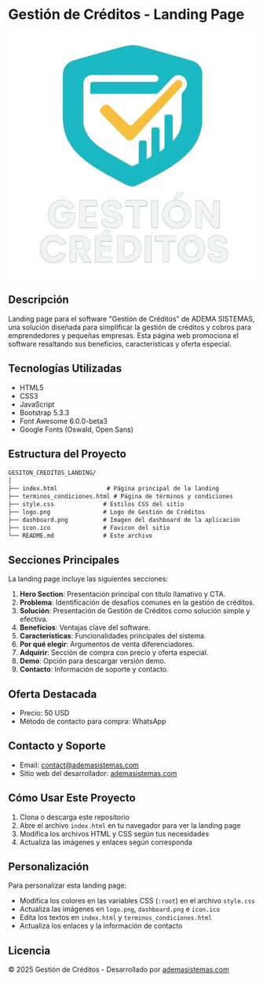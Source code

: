 # Gestión de Créditos - Landing Page

![Logo Gestión de Créditos](logo.png)

## Descripción

Landing page para el software "Gestión de Créditos" de ADEMA SISTEMAS, una solución diseñada para simplificar la gestión de créditos y cobros para emprendedores y pequeñas empresas. Esta página web promociona el software resaltando sus beneficios, características y oferta especial.

## Tecnologías Utilizadas

- HTML5
- CSS3
- JavaScript
- Bootstrap 5.3.3
- Font Awesome 6.0.0-beta3
- Google Fonts (Oswald, Open Sans)

## Estructura del Proyecto

```
GESITON_CREDITOS_LANDING/
│
├── index.html              # Página principal de la landing
├── terminos_condiciones.html # Página de términos y condiciones
├── style.css              # Estilos CSS del sitio
├── logo.png               # Logo de Gestión de Créditos
├── dashboard.png          # Imagen del dashboard de la aplicación
├── icon.ico               # Favicon del sitio
└── README.md              # Este archivo
```

## Secciones Principales

La landing page incluye las siguientes secciones:

1. **Hero Section**: Presentación principal con título llamativo y CTA.
2. **Problema**: Identificación de desafíos comunes en la gestión de créditos.
3. **Solución**: Presentación de Gestión de Créditos como solución simple y efectiva.
4. **Beneficios**: Ventajas clave del software.
5. **Características**: Funcionalidades principales del sistema.
6. **Por qué elegir**: Argumentos de venta diferenciadores.
7. **Adquirir**: Sección de compra con precio y oferta especial.
8. **Demo**: Opción para descargar versión demo.
9. **Contacto**: Información de soporte y contacto.

## Oferta Destacada

- Precio: 50 USD
- Método de contacto para compra: WhatsApp

## Contacto y Soporte

- Email: contact@ademasistemas.com
- Sitio web del desarrollador: [ademasistemas.com](https://ademasistemas.com/)

## Cómo Usar Este Proyecto

1. Clona o descarga este repositorio
2. Abre el archivo `index.html` en tu navegador para ver la landing page
3. Modifica los archivos HTML y CSS según tus necesidades
4. Actualiza las imágenes y enlaces según corresponda

## Personalización

Para personalizar esta landing page:

- Modifica los colores en las variables CSS (`:root`) en el archivo `style.css`
- Actualiza las imágenes en `logo.png`, `dashboard.png` e `icon.ico`
- Edita los textos en `index.html` y `terminos_condiciones.html`
- Actualiza los enlaces y la información de contacto

## Licencia

© 2025 Gestión de Créditos - Desarrollado por [ademasistemas.com](http://ademasistemas.com)
